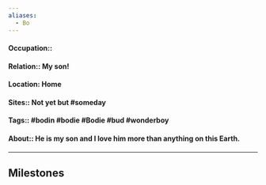 ```yaml
---
aliases:
  - Bo
---
```

#### Occupation::
#### Relation:: My son!
#### Location: Home
#### Sites:: Not yet but #someday
#### Tags:: #bodin #bodie #Bodie #bud #wonderboy
#### About:: He is my son and I love him more than anything on this Earth.

---

## Milestones

